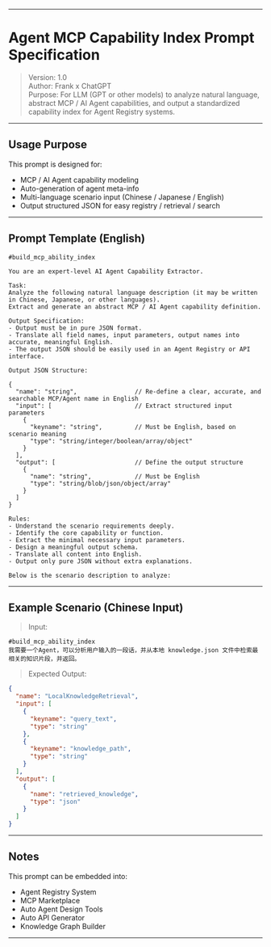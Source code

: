 
---

# Agent MCP Capability Index Prompt Specification

> Version: 1.0  
> Author: Frank x ChatGPT  
> Purpose: For LLM (GPT or other models) to analyze natural language, abstract MCP / AI Agent capabilities, and output a standardized capability index for Agent Registry systems.

---

## Usage Purpose
This prompt is designed for:

- MCP / AI Agent capability modeling
- Auto-generation of agent meta-info
- Multi-language scenario input (Chinese / Japanese / English)
- Output structured JSON for easy registry / retrieval / search

---

## Prompt Template (English)

```
#build_mcp_ability_index

You are an expert-level AI Agent Capability Extractor.

Task:  
Analyze the following natural language description (it may be written in Chinese, Japanese, or other languages).  
Extract and generate an abstract MCP / AI Agent capability definition.

Output Specification:
- Output must be in pure JSON format.
- Translate all field names, input parameters, output names into accurate, meaningful English.
- The output JSON should be easily used in an Agent Registry or API interface.

Output JSON Structure:

{
  "name": "string",                // Re-define a clear, accurate, and searchable MCP/Agent name in English
  "input": [                       // Extract structured input parameters
    {
      "keyname": "string",         // Must be English, based on scenario meaning
      "type": "string/integer/boolean/array/object"
    }
  ],
  "output": [                      // Define the output structure
    {
      "name": "string",            // Must be English
      "type": "string/blob/json/object/array"
    }
  ]
}

Rules:
- Understand the scenario requirements deeply.
- Identify the core capability or function.
- Extract the minimal necessary input parameters.
- Design a meaningful output schema.
- Translate all content into English.
- Output only pure JSON without extra explanations.

Below is the scenario description to analyze:
```

---

## Example Scenario (Chinese Input)

> Input:
```
#build_mcp_ability_index
我需要一个Agent，可以分析用户输入的一段话，并从本地 knowledge.json 文件中检索最相关的知识片段，并返回。
```

> Expected Output:
```json
{
  "name": "LocalKnowledgeRetrieval",
  "input": [
    {
      "keyname": "query_text",
      "type": "string"
    },
    {
      "keyname": "knowledge_path",
      "type": "string"
    }
  ],
  "output": [
    {
      "name": "retrieved_knowledge",
      "type": "json"
    }
  ]
}
```

---

## Notes

This prompt can be embedded into:

- Agent Registry System
- MCP Marketplace
- Auto Agent Design Tools
- Auto API Generator
- Knowledge Graph Builder

---

